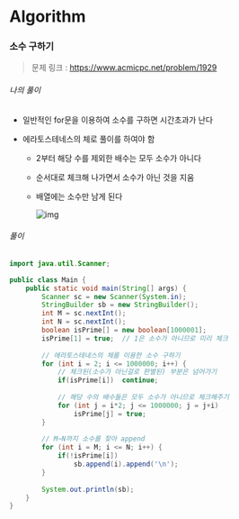 # Algorithm

### 소수 구하기

> 문제 링크 : https://www.acmicpc.net/problem/1929



###### 나의 풀이

* 일반적인 for문을 이용하여 소수를 구하면 시간초과가 난다

* 에라토스테네스의 체로 풀이를 하여야 함

  * 2부터 해당 수를 제외한 배수는 모두 소수가 아니다

  * 순서대로 체크해 나가면서 소수가 아닌 것을 지움

  * 배열에는 소수만 남게 된다

    

    ![img](https://t1.daumcdn.net/cfile/tistory/2324F43E5246ED5A2D)



###### 풀이

~~~java
import java.util.Scanner;

public class Main {
	public static void main(String[] args) {
		Scanner sc = new Scanner(System.in);
		StringBuilder sb = new StringBuilder();
		int M = sc.nextInt();
		int N = sc.nextInt();
		boolean isPrime[] = new boolean[1000001];
		isPrime[1] = true;	// 1은 소수가 아니므로 미리 체크
		
		// 에라토스테네스의 체를 이용한 소수 구하기
		for (int i = 2; i <= 1000000; i++) {
			// 체크된(소수가 아닌걸로 판별된) 부분은 넘어가기
			if(isPrime[i])	continue;
			
			// 해당 수의 배수들은 모두 소수가 아니므로 체크해주기
			for (int j = i*2; j <= 1000000; j = j+i)
				isPrime[j] = true;
		}
		
        // M~N까지 소수를 찾아 append
		for (int i = M; i <= N; i++) {
			if(!isPrime[i])
				sb.append(i).append('\n');
		}
		
		System.out.println(sb);
	}
}
~~~